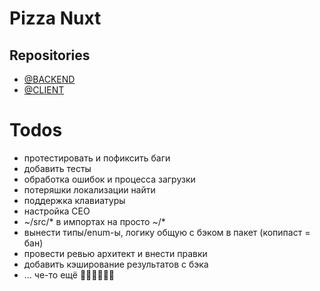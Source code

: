 # Pizza Nuxt

## Repositories
- [@BACKEND](https://github.com/RASEM0N/Pizza-Backend)
- [@CLIENT](https://github.com/RASEM0N/Pizza-Client)

# Todos
- протестировать и пофиксить баги
- добавить тесты
- обработка ошибок и процесса загрузки
- потеряшки локализации найти
- поддержка клавиатуры
- настройка СЕО
- ~/src/* в импортах на просто ~/*
- вынести типы/enum-ы, логику общую с бэком в пакет (копипаст = бан)
- провести ревью архитект и внести правки
- добавить кэширование результатов с бэка
- ... че-то ещё 🐱‍👤🐱‍👤🐱‍👤